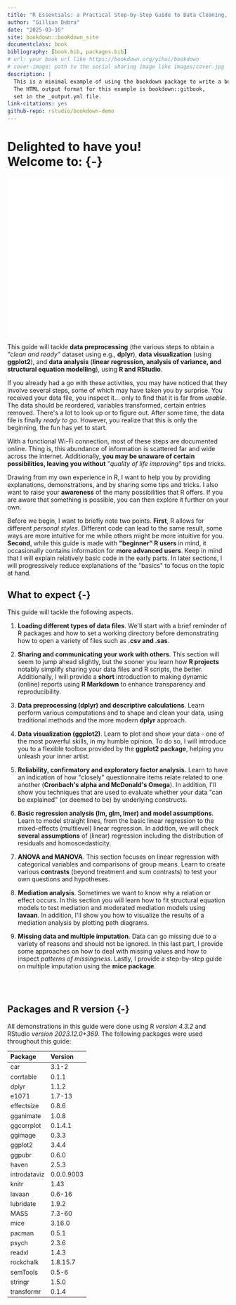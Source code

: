 ```yaml
--- 
title: "R Essentials: a Practical Step-by-Step Guide to Data Cleaning, Stunning Visuals, and Analytic Insights"
author: "Gillian Debra"
date: "2025-03-16"
site: bookdown::bookdown_site
documentclass: book
bibliography: [book.bib, packages.bib]
# url: your book url like https://bookdown.org/yihui/bookdown
# cover-image: path to the social sharing image like images/cover.jpg
description: |
  This is a minimal example of using the bookdown package to write a book.
  The HTML output format for this example is bookdown::gitbook,
  set in the _output.yml file.
link-citations: yes
github-repo: rstudio/bookdown-demo
---
```


# Delighted to have you!<br>Welcome to: {-}
![](index_files/figure-html/unnamed-chunk-1-1.gif)<!-- -->

This guide will tackle **data preprocessing** (the various steps to obtain a *"clean and ready"* dataset using e.g., **dplyr**), **data visualization** (using **ggplot2**), and **data analysis** (**linear regression, analysis of variance, and structural equation modelling**), using **R and RStudio**.

If you already had a go with these activities, you may have noticed that they involve several steps, some of which may have taken you by surprise. You received your data file, you inspect it... only to find that it is far from *usable*. The data should be reordered, variables transformed, certain entries removed. There's a lot to look up or to figure out. After some time, the data file is finally *ready to go*. However, you realize that this is only the beginning, the fun has yet to start. 

With a functional Wi-Fi connection, most of these steps are documented online. Thing is, this abundance of information is scattered far and wide across the internet. Additionally, **you may be unaware of certain possibilities, leaving you without** "*quality of life improving*" tips and tricks. 

Drawing from my own experience in R, I want to help you by providing explanations, demonstrations, and by sharing some tips and tricks. I also want to raise your **awareness** of the many possibilities that R offers. If you are aware that something is possible, you can then explore it further on your own.

Before we begin, I want to briefly note two points. **First**, R allows for different *personal styles*. Different code can lead to the same result, some ways are more intuitive for me while others might be more intuitive for you. **Second**, while this guide is made with **"beginner" R users** in mind, it occasionally contains information for **more advanced users**. Keep in mind that I will explain relatively basic code in the early parts. In later sections, I will progressively reduce explanations of the "basics" to focus on the topic at hand.

## What to expect {-}
This guide will tackle the following aspects.

1. **Loading different types of data files**. We'll start with a brief reminder of R packages and how to set a working directory before demonstrating how to open a variety of files such as **.csv and .sas**.

2. **Sharing and communicating your work with others**. This section will seem to jump ahead slightly, but the sooner you learn how **R projects** notably simplify sharing your data files and R scripts, the better. Additionally, I will provide a **short** introduction to making dynamic (online) reports using **R Markdown** to enhance transparency and reproducibility.

3. **Data preprocessing (dplyr) and descriptive calculations**. Learn perform various computations and to shape and clean your data, using traditional methods and the more modern **dplyr** approach.

4. **Data visualization (ggplot2)**. Learn to plot and show your data - one of the most powerful skills, in my humble opinion. To do so, I will introduce you to a flexible toolbox provided by the **ggplot2 package**, helping you unleash your inner artist. 

5. **Reliability, confirmatory and exploratory factor analysis.** Learn to have an indication of how "closely" questionnaire items relate related to one another (**Cronbach's alpha and McDonald's Omega**). In addition, I'll show you techniques that are used to evaluate whether your data "can be explained" (or deemed to be) by underlying constructs. 

6. **Basic regression analysis (lm, glm, lmer) and model assumptions**. Learn to model straight lines, from the basic linear regression to the mixed-effects (multilevel) linear regression. In addition, we will check **several assumptions** of (linear) regression including the distribution of residuals and homoscedasticity.

7. **ANOVA and MANOVA**. This section focuses on linear regression with categorical variables and comparisons of group means. Learn to create various **contrasts** (beyond treatment and sum contrasts) to test your own questions and hypotheses.

8. **Mediation analysis**. Sometimes we want to know why a relation or effect occurs. In this section you will learn how to fit structural equation models to test mediation and moderated mediation models using **lavaan**. In addition, I'll show you how to visualize the results of a mediation analysis by plotting path diagrams.

9. **Missing data and multiple imputation**. Data can go missing due to a variety of reasons and should not be ignored. In this last part, I provide some approaches on how to deal with missing values and how to inspect *patterns of missingness*. Lastly, I provide a step-by-step guide on multiple imputation using the **mice package**.

<br>
<br>

## Packages and R version {-}
All demonstrations in this guide were done using R *version 4.3.2* and RStudio *version 2023.12.0+369*.
The following packages were used throughout this guide:


|Package      |Version    |
|:------------|:----------|
|car          |3.1-2      |
|corrtable    |0.1.1      |
|dplyr        |1.1.2      |
|e1071        |1.7-13     |
|effectsize   |0.8.6      |
|gganimate    |1.0.8      |
|ggcorrplot   |0.1.4.1    |
|ggimage      |0.3.3      |
|ggplot2      |3.4.4      |
|ggpubr       |0.6.0      |
|haven        |2.5.3      |
|introdataviz |0.0.0.9003 |
|knitr        |1.43       |
|lavaan       |0.6-16     |
|lubridate    |1.9.2      |
|MASS         |7.3-60     |
|mice         |3.16.0     |
|pacman       |0.5.1      |
|psych        |2.3.6      |
|readxl       |1.4.3      |
|rockchalk    |1.8.15.7   |
|semTools     |0.5-6      |
|stringr      |1.5.0      |
|transformr   |0.1.4      |



